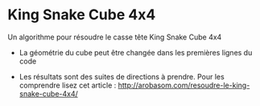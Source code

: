 # King Snake Cube 4x4
Un algorithme pour résoudre le casse tête King Snake Cube 4x4

- La géométrie du cube peut être changée dans les premières lignes du code

- Les résultats sont des suites de directions à prendre. Pour les comprendre lisez cet article : http://arobasom.com/resoudre-le-king-snake-cube-4x4/
